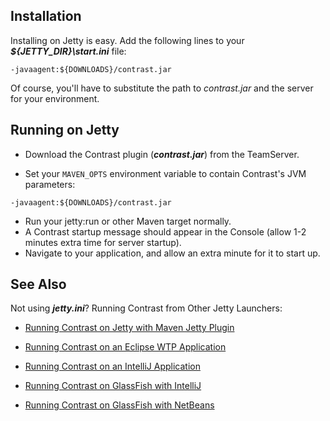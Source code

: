 <!--
title: "Jetty"
description: "Agent installation and running using the Jetty container"
tags: "java agent installation run Jetty"
-->


## Installation
Installing on Jetty is easy. Add the following lines to your ***${JETTY_DIR}\start.ini*** file:

``` 
-javaagent:${DOWNLOADS}/contrast.jar
```

Of course, you'll have to substitute the path to *contrast.jar* and the server for your environment.

## Running on Jetty
* Download the Contrast plugin (***contrast.jar***) from the TeamServer.

* Set your ```MAVEN_OPTS``` environment variable to contain Contrast's JVM parameters:

``` 
-javaagent:${DOWNLOADS}/contrast.jar
```

* Run your jetty:run or other Maven target normally.
* A Contrast startup message should appear in the Console (allow 1-2 minutes extra time for server startup).
* Navigate to your application, and allow an extra minute for it to start up.


## See Also

Not using ***jetty.ini***? Running Contrast from Other Jetty Launchers:

- [Running Contrast on Jetty with Maven Jetty Plugin](user_javainstall.html#jettyrun)

- [Running Contrast on an Eclipse WTP Application](user_javainstall.html#eclipse)

- [Running Contrast on an IntelliJ Application](user_javainstall.html#intellij)

- [Running Contrast on GlassFish with IntelliJ](user_javainstall.html#glassintellij)

- [Running Contrast on GlassFish with NetBeans](user_javainstall.html#netbeans)
